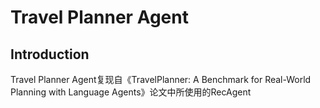 # Travel Planner Agent

## Introduction

Travel Planner Agent复现自《TravelPlanner: A Benchmark for Real-World Planning with Language Agents》论文中所使用的RecAgent